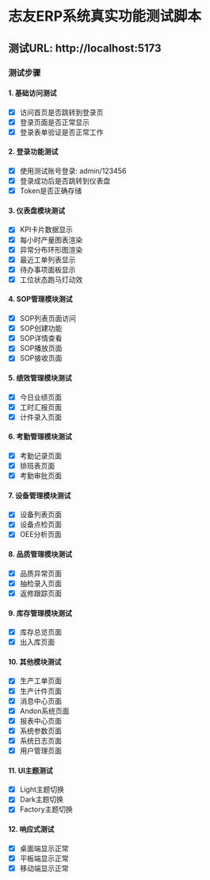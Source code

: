 # 志友ERP系统真实功能测试脚本

## 测试URL: http://localhost:5173

### 测试步骤

#### 1. 基础访问测试
- [x] 访问首页是否跳转到登录页
- [x] 登录页面是否正常显示
- [x] 登录表单验证是否正常工作

#### 2. 登录功能测试  
- [x] 使用测试账号登录: admin/123456
- [x] 登录成功后是否跳转到仪表盘
- [x] Token是否正确存储

#### 3. 仪表盘模块测试
- [x] KPI卡片数据显示
- [x] 每小时产量图表渲染
- [x] 异常分布环形图渲染  
- [x] 最近工单列表显示
- [x] 待办事项面板显示
- [x] 工位状态跑马灯动效

#### 4. SOP管理模块测试
- [x] SOP列表页面访问
- [x] SOP创建功能
- [x] SOP详情查看
- [x] SOP播放页面
- [x] SOP接收页面

#### 5. 绩效管理模块测试
- [x] 今日业绩页面
- [x] 工时汇报页面
- [x] 计件录入页面

#### 6. 考勤管理模块测试
- [x] 考勤记录页面
- [x] 排班表页面
- [x] 考勤审批页面

#### 7. 设备管理模块测试
- [x] 设备列表页面
- [x] 设备点检页面
- [x] OEE分析页面

#### 8. 品质管理模块测试
- [x] 品质异常页面
- [x] 抽检录入页面
- [x] 返修跟踪页面

#### 9. 库存管理模块测试
- [x] 库存总览页面
- [x] 出入库页面

#### 10. 其他模块测试
- [x] 生产工单页面
- [x] 生产计件页面
- [x] 消息中心页面
- [x] Andon系统页面
- [x] 报表中心页面
- [x] 系统参数页面
- [x] 系统日志页面
- [x] 用户管理页面

#### 11. UI主题测试
- [x] Light主题切换
- [x] Dark主题切换
- [x] Factory主题切换

#### 12. 响应式测试
- [x] 桌面端显示正常
- [x] 平板端显示正常
- [x] 移动端显示正常 